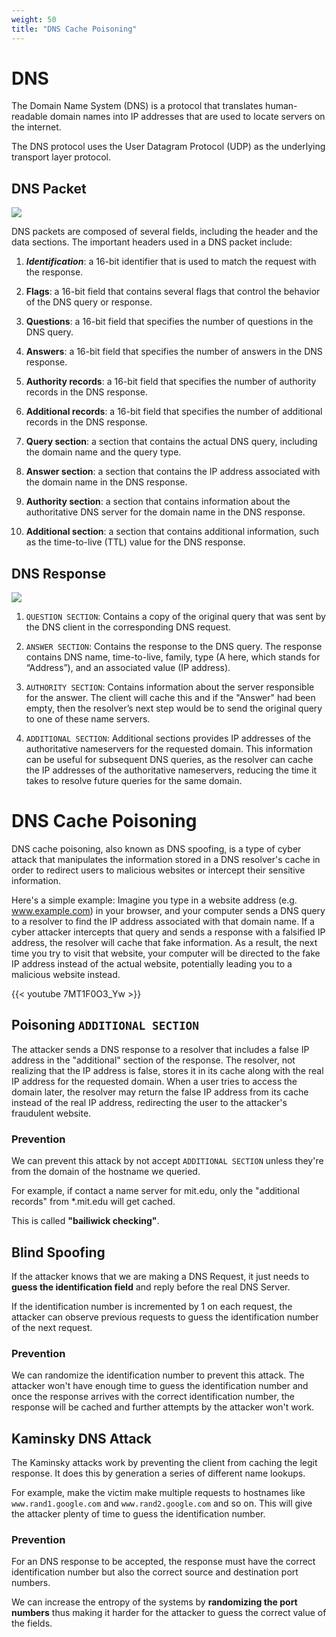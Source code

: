 ```yaml
---
weight: 50
title: "DNS Cache Poisoning"
---
```


# DNS

The Domain Name System (DNS) is a protocol that translates human-readable domain names into IP addresses that are used to locate servers on the internet.

The DNS protocol uses the User Datagram Protocol (UDP) as the underlying transport layer protocol.

## DNS Packet

![](/images/20230220145125.png)

DNS packets are composed of several fields, including the header and the data sections. The important headers used in a DNS packet include:

1. ***Identification***: a 16-bit identifier that is used to match the request with the response.

2. **Flags**: a 16-bit field that contains several flags that control the behavior of the DNS query or response.

3. **Questions**: a 16-bit field that specifies the number of questions in the DNS query.

4. **Answers**: a 16-bit field that specifies the number of answers in the DNS response.

5. **Authority records**: a 16-bit field that specifies the number of authority records in the DNS response.

6. **Additional records**: a 16-bit field that specifies the number of additional records in the DNS response.

7. **Query section**: a section that contains the actual DNS query, including the domain name and the query type.

8. **Answer section**: a section that contains the IP address associated with the domain name in the DNS response.

9. **Authority section**: a section that contains information about the authoritative DNS server for the domain name in the DNS response.

10. **Additional section**: a section that contains additional information, such as the time-to-live (TTL) value for the DNS response.

## DNS Response

![](/images/dns-response.png)

1. `QUESTION SECTION`: Contains a copy of the original query that was sent by the DNS client in the corresponding DNS request.

2. `ANSWER SECTION`: Contains the response to the DNS query. The response contains DNS name, time-to-live, family, type (A here,
which stands for “Address”), and an associated value (IP address).

3. `AUTHORITY SECTION`: Contains information about the server responsible for the answer. The client will cache this and if the "Answer" had been empty, then the resolver’s next step would be to send the original query to one of these name servers.

4. `ADDITIONAL SECTION`: Additional sections provides IP addresses of the authoritative nameservers for the requested domain. This information can be useful for subsequent DNS queries, as the resolver can cache the IP addresses of the authoritative nameservers, reducing the time it takes to resolve future queries for the same domain.

# DNS Cache Poisoning

DNS cache poisoning, also known as DNS spoofing, is a type of cyber attack that manipulates the information stored in a DNS resolver's cache in order to redirect users to malicious websites or intercept their sensitive information.

Here's a simple example: Imagine you type in a website address (e.g. www.example.com) in your browser, and your computer sends a DNS query to a resolver to find the IP address associated with that domain name. If a cyber attacker intercepts that query and sends a response with a falsified IP address, the resolver will cache that fake information. As a result, the next time you try to visit that website, your computer will be directed to the fake IP address instead of the actual website, potentially leading you to a malicious website instead.

{{< youtube 7MT1F0O3_Yw >}}

## Poisoning `ADDITIONAL SECTION`

The attacker sends a DNS response to a resolver that includes a false IP address in the "additional" section of the response. The resolver, not realizing that the IP address is false, stores it in its cache along with the real IP address for the requested domain. When a user tries to access the domain later, the resolver may return the false IP address from its cache instead of the real IP address, redirecting the user to the attacker's fraudulent website.

### Prevention

We can prevent this attack by not accept `ADDITIONAL SECTION` unless they're from the domain of the hostname we queried.

For example, if contact a name server for mit.edu, only the "additional records" from *.mit.edu will get cached.

This is called **"bailiwick checking"**.

## Blind Spoofing

If the attacker knows that we are making a DNS Request, it just needs to **guess the identification field** and reply before the real DNS Server.

If the identification number is incremented by 1 on each request, the attacker can observe previous requests to guess the identification number of the next request.

### Prevention

We can randomize the identification number to prevent this attack. The attacker won't have enough time to guess the identification number and once the response arrives with the correct identification number, the response will be cached and further attempts by the attacker won't work.

## Kaminsky DNS Attack

The Kaminsky attacks work by preventing the client from caching the legit response. It does this by generation a series of different name lookups.

For example, make the victim make multiple requests to hostnames like `www.rand1.google.com` and `www.rand2.google.com` and so on. This will give the attacker plenty of time to guess the identification number.

### Prevention

For an DNS response to be accepted, the response must have the correct identification number but also the correct source and destination port numbers.

We can increase the entropy of the systems by **randomizing the port numbers** thus making it harder for the attacker to guess the correct value of the fields.
